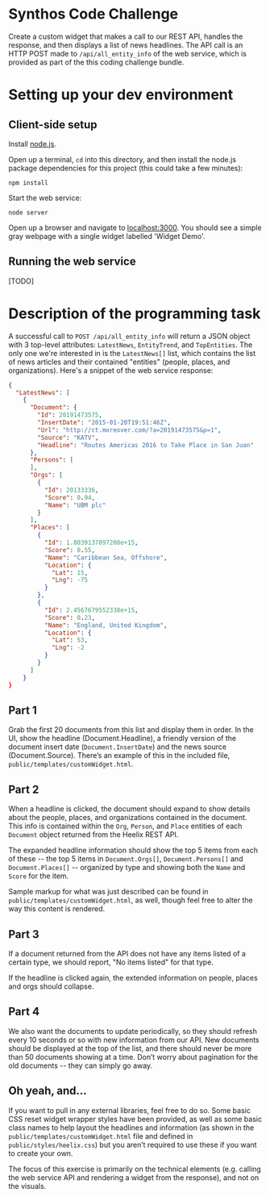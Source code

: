 # Synthos Code Challenge

Create a custom widget that makes a call to our REST API, handles the response,
and then displays a list of news headlines.  The API call is an HTTP POST made
to `/api/all_entity_info` of the web service, which is provided as part of the
this coding challenge bundle.


# Setting up your dev environment

## Client-side setup

Install [node.js](https://nodejs.org/download/).

Open up a terminal, `cd` into this directory, and then install the node.js
package dependencies for this project (this could take a few minutes):

	npm install

Start the web service:

	node server

Open up a browser and navigate to [localhost:3000]().  You should see a simple
gray webpage with a single widget labelled 'Widget Demo'.

## Running the web service

[TODO]


# Description of the programming task

A successful call to `POST /api/all_entity_info` will return a JSON object with
3 top-level attributes: `LatestNews`, `EntityTrend`, and `TopEntities`. The
only one we're interested in is the `LatestNews[]` list, which contains the list
of news articles and their contained "entities" (people, places, and
organizations).  Here's a snippet of the web service response:

```json
{
  "LatestNews": [
    {
      "Document": {
        "Id": 20191473575,
        "InsertDate": "2015-01-20T19:51:46Z",
        "Url": "http://ct.moreover.com/?a=20191473575&p=1",
        "Source": "KATV",
        "Headline": "Routes Americas 2016 to Take Place in San Juan"
      },
      "Persons": [
      ],
      "Orgs": [
        {
          "Id": 20133336,
          "Score": 0.94,
          "Name": "UBM plc"
        }
      ],
      "Places": [
        {
          "Id": 1.8039137897208e+15,
          "Score": 0.55,
          "Name": "Caribbean Sea, Offshore",
          "Location": {
            "Lat": 15,
            "Lng": -75
          }
        },
        {
          "Id": 2.4567679552338e+15,
          "Score": 0.23,
          "Name": "England, United Kingdom",
          "Location": {
            "Lat": 53,
            "Lng": -2
          }
        }
      ]
    }
}
```

## Part 1

Grab the first 20 documents from this list and display them in order. In the
UI, show the headline (Document.Headline), a friendly version of the document
insert date (`Document.InsertDate`) and the news source (Document.Source).
There’s an example of this in the included file, 
`public/templates/customWidget.html`.

## Part 2

When a headline is clicked, the document should expand to show details about the
people, places, and organizations contained in the document.  This info is
contained within the `Org`, `Person`, and `Place` entities of each `Document`
object returned from the Heelix REST API.

The expanded headline information should show the top 5 items from each of
these -- the top 5 items in `Document.Orgs[]`, `Document.Persons[]` and 
`Document.Places[]` -- organized by type and showing both the `Name` and `Score`
for the item.

Sample markup for what was just described can be found in
`public/templates/customWidget.html`, as well, though feel free to alter the
way this content is rendered.

## Part 3

If a document returned from the API does not have any items listed of a
certain type, we should report, "No items listed" for that type.

If the headline is clicked again, the extended information on people, places
and orgs should collapse.

## Part 4

We also want the documents to update periodically, so they should refresh every
10 seconds or so with new information from our API. New documents should be 
displayed at the top of the list, and there should never be more than 50
documents showing at a time. Don’t worry about pagination for the old documents
-- they can simply go away.

## Oh yeah, and...

If you want to pull in any external libraries, feel free to do so. Some basic
CSS reset widget wrapper styles have been provided, as well as some basic class
names to help layout the headlines and information (as shown in the
`public/templates/customWidget.html` file and defined in
`public/styles/heelix.css`) but you aren’t required to use these if you want
to create your own.

The focus of this exercise is primarily on the technical elements (e.g. calling
the web service API and rendering a widget from the response), and not on the
visuals.


